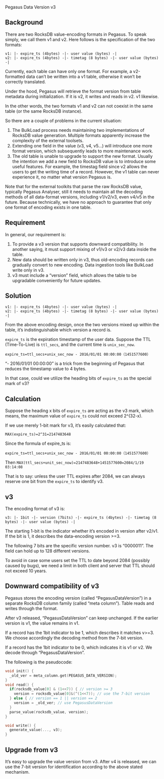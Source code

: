 Pegasus Data Version v3

## Background

There are two RocksDB value-encoding formats in Pegasus. To speak simply, we call them v1 and v2. Here follows is the specification of the two formats:

```
v1: |- expire_ts (4bytes) -|- user value (bytes) -|
v2: |- expire_ts (4bytes) -|- timetag (8 bytes) -|- user value (bytes) -|
```

Currently, each table can have only one format. For example, a v2-formatted data can’t be written into a v1 table, otherwise it won’t be correctly translated.

Under the hood, Pegasus will retrieve the format version from table metadata during initialization. If it is v2, it writes and reads in v2. v1 likewise.

In the other words, the two formats v1 and v2 can not coexist in the same table (or the same RocksDB instance).

So there are a couple of problems in the current situation:
1. The BulkLoad process needs maintaining two implementations of RocksDB value generation. Multiple formats apparently increase the complexity of the external toolsets.
2. Extending one field in the value (v3, v4, v5...) will introduce one more format version, which subsequently leads to more maintenance work.
3. The old table is unable to upgrade to support the new format. Usually the intention we add a new field to RocksDB value is to introduce some useful features. For example, the timestag field since v2 allows the users to get the writing time of a record. However, the v1 table can never experience it, no matter what version Pegasus is.

Note that for the external toolkits that parse the raw RocksDB value, typically Pegasus Analyser, still it needs to maintain all the decoding methods of all data-format versions, including v1/v2/v3, even v4/v5 in the future. Because technically, we have no approach to guarantee that only one format of encoding exists in one table.

## Requirement

In general, our requirement is:

1. To provide a v3 version that supports downward compatibility. In another saying, it must support mixing of v1/v3 or v2/v3 data inside the table.
2. New data should be written only in v3, thus old-encoding records can gradually convert to new encoding. Data ingestion tools like BulkLoad write only in v3.
3. v3 must include a “version” field, which allows the table to be upgradable conveniently for future updates.

## Solution

```
v1: |- expire_ts (4bytes) -|- user value (bytes) -|
v2: |- expire_ts (4bytes) -|- timetag (8 bytes) -|- user value (bytes) -|
```

From the above encoding design, once the two versions mixed up within the table, it’s indistinguishable which version a record is.

`expire_ts` is the expiration timestamp of the user data. Suppose the TTL (Time-To-Live) is `ttl_secs`, and the current time is `unix_sec_now`.

```
expire_ts=ttl_secs+unix_sec_now - 2016/01/01 00:00:00（1451577600）
```

“- 2016/01/01 00:00:00” is a trick from the beginning of Pegasus that reduces the timestamp value to 4 bytes.

In that case, could we utilize the heading bits of `expire_ts` as the special mark of v3?

## Calculation

Suppose the heading x bits of `expire_ts` are acting as the v3 mark, which means, the maximum value of `expire_ts` could not exceed 2^(32-x).

If we use merely 1-bit mark for v3, it’s easily calculated that:

```
MAX(expire_ts)=2^31=2147483648
```

Since the formula of expire_ts is:

```
expire_ts=ttl_secs+unix_sec_now - 2016/01/01 00:00:00（1451577600）
```

Then `MAX(ttl_secs+unit_sec_now)=2147483648+1451577600=2084/1/19 03:14:08`

That is to say: unless the user TTL expires after 2084, we can always reserve one bit from the `expire_ts` to identify v3.

## v3

The encoding format of v3 is:

```
v3: |- 1bit -|- version (7bits) -|- expire_ts (4bytes) -|- timetag (8 bytes) -|- user value (bytes) -|
```

The starting 1-bit is the indicator whether it’s encoded in version after v2/v1. If the bit is 1, it describes the data-encoding version >=3.

The following 7 bits are the specific version number. v3 is “0000011”. The field can hold up to 128 different versions.

To avoid in case some users set the TTL to date beyond 2084 (possibly caused by bugs), we need a limit in both client and server that TTL should not exceed 10 years.

## Downward compatibility of v3

Pegasus stores the encoding version (called “PegasusDataVersion”) in a separate RocksDB column family (called “meta column”). Table reads and writes through the format.

After v3 released, “PegasusDataVersion” can keep unchanged. If the earlier version is v1, the value remains in v1.

If a record has the 1bit indicator to be 1, which describes it matches v>=3. We choose accordingly the decoding method from the 7-bit version.

If a record has the 1bit indicator to be 0, which indicates it is v1 or v2. We decode through “PegasusDataVersion”.

The following is the pseudocode:

```cpp
void init() {
  _old_ver = meta_column.get(PEGASUS_DATA_VERSION);
}
void read() {
  if(rocksdb_value[0] & (1<<7)) { // version >= 3
    version = rocksdb_value[0]&(^(1<<7)); // use the 7-bit version
  } else { // version == 1 || version == 2
    version = _old_ver; // use PegasusDataVersion
  }
  parse_value(rocksdb_value, version);
}

void write() {
  generate_value(..., v3);
}
```

## Upgrade from v3

It’s easy to upgrade the value version from v3. After v4 is released, we can use the 7-bit version for identification according to the above stated mechanism.

